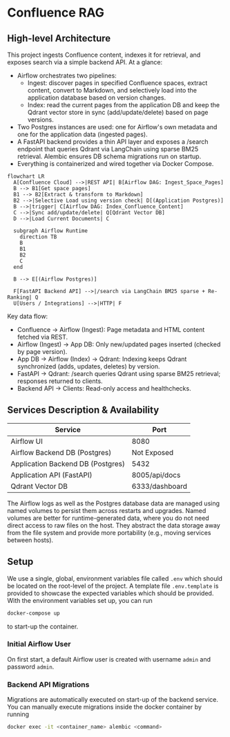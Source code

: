 # Confluence RAG

## High-level Architecture
This project ingests Confluence content, indexes it for retrieval, and exposes search via a simple backend API. At a glance:
- Airflow orchestrates two pipelines:
  - Ingest: discover pages in specified Confluence spaces, extract content, convert to Markdown, and selectively load into the application database based on version changes.
  - Index: read the current pages from the application DB and keep the Qdrant vector store in sync (add/update/delete) based on page versions.
- Two Postgres instances are used: one for Airflow's own metadata and one for the application data (ingested pages).
- A FastAPI backend provides a thin API layer and exposes a /search endpoint that queries Qdrant via LangChain using sparse BM25 retrieval. Alembic ensures DB schema migrations run on startup.
- Everything is containerized and wired together via Docker Compose.

```mermaid
flowchart LR
  A[Confluence Cloud] -->|REST API| B[Airflow DAG: Ingest_Space_Pages]
  B --> B1[Get space pages]
  B1 --> B2[Extract & transform to Markdown]
  B2 -->|Selective Load using version check| D[(Application Postgres)]
  B -->|trigger| C[Airflow DAG: Index_Confluence_Content]
  C -->|Sync add/update/delete| Q[Qdrant Vector DB]
  D -->|Load Current Documents| C

  subgraph Airflow Runtime
    direction TB
    B
    B1
    B2
    C
  end

  B --> E[(Airflow Postgres)]

  F[FastAPI Backend API] -->|/search via LangChain BM25 sparse + Re-Ranking| Q
  U[Users / Integrations] -->|HTTP| F
```

Key data flow:
- Confluence -> Airflow (Ingest): Page metadata and HTML content fetched via REST.
- Airflow (Ingest) -> App DB: Only new/updated pages inserted (checked by page version).
- App DB -> Airflow (Index) -> Qdrant: Indexing keeps Qdrant synchronized (adds, updates, deletes) by version.
- FastAPI -> Qdrant: /search queries Qdrant using sparse BM25 retrieval; responses returned to clients.
- Backend API -> Clients: Read-only access and healthchecks.

## Services Description & Availability

| **Service**                       | **Port**       |
|-----------------------------------|----------------|
| Airflow UI                        | 8080           |
| Airflow Backend DB (Postgres)     | Not Exposed    |
| Application Backend DB (Postgres) | 5432           |
| Application API (FastAPI)         | 8005/api/docs  |
| Qdrant Vector DB                  | 6333/dashboard |


The Airflow logs as well as the Postgres database data are managed using named
volumes to persist them across restarts and upgrades.
Named volumes are better for runtime-generated data,
where you do not need direct access to raw files on the host.
They abstract the data storage away from the file system and
provide more portability (e.g., moving services between hosts).

## Setup
We use a single, global, environment variables file called `.env` which should be located on the root-level of 
the project. 
A template file `.env.template` is provided to showcase the expected variables which should be provided. With the
environment variables set up, you can run
```sh
docker-compose up
```
to start-up the container.

### Initial Airflow User
On first start, a default Airflow user is created with username `admin` and password `admin`.

### Backend API Migrations
Migrations are automatically executed on start-up of the backend service. You can
manually execute migrations inside the docker container by running
```sh
docker exec -it <container_name> alembic <command>
```
